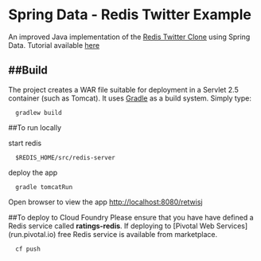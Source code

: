 Spring Data - Redis Twitter Example
===================================

An improved Java implementation of the [Redis Twitter Clone](http://redis.io/topics/twitter-clone) using Spring Data. Tutorial available [here](http://static.springsource.org/spring-data/data-keyvalue/examples/retwisj/current/)


##Build
-----
The project creates a WAR file suitable for deployment in a Servlet 2.5 container (such as Tomcat). It uses [Gradle](http://gradle.org/) as a build system.
Simply type:

      gradlew build

##To run locally

start redis

      $REDIS_HOME/src/redis-server

deploy the app

      gradle tomcatRun

Open browser to view the app [http://localhost:8080/retwisj](http://localhost:8080/retwisj)
      
##To deploy to Cloud Foundry
Please ensure that you have have defined a Redis service called **ratings-redis**. If deploying to [Pivotal Web Services]  (run.pivotal.io) free Redis service is available from marketplace.

      cf push
      

